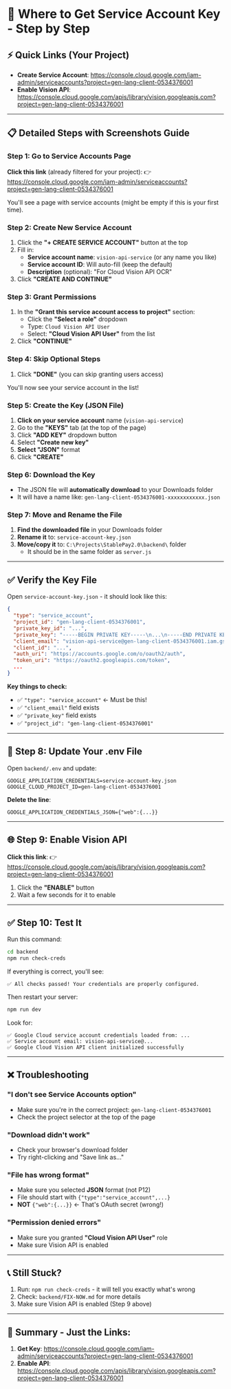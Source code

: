 # 🔑 Where to Get Service Account Key - Step by Step

## ⚡ Quick Links (Your Project)

- **Create Service Account**: https://console.cloud.google.com/iam-admin/serviceaccounts?project=gen-lang-client-0534376001
- **Enable Vision API**: https://console.cloud.google.com/apis/library/vision.googleapis.com?project=gen-lang-client-0534376001

---

## 📋 Detailed Steps with Screenshots Guide

### Step 1: Go to Service Accounts Page

**Click this link** (already filtered for your project):
👉 https://console.cloud.google.com/iam-admin/serviceaccounts?project=gen-lang-client-0534376001

You'll see a page with service accounts (might be empty if this is your first time).

### Step 2: Create New Service Account

1. Click the **"+ CREATE SERVICE ACCOUNT"** button at the top
2. Fill in:
   - **Service account name**: `vision-api-service` (or any name you like)
   - **Service account ID**: Will auto-fill (keep the default)
   - **Description** (optional): "For Cloud Vision API OCR"
3. Click **"CREATE AND CONTINUE"**

### Step 3: Grant Permissions

1. In the **"Grant this service account access to project"** section:
   - Click the **"Select a role"** dropdown
   - Type: `Cloud Vision API User`
   - Select: **"Cloud Vision API User"** from the list
2. Click **"CONTINUE"**

### Step 4: Skip Optional Steps

1. Click **"DONE"** (you can skip granting users access)

You'll now see your service account in the list!

### Step 5: Create the Key (JSON File)

1. **Click on your service account** name (`vision-api-service`)
2. Go to the **"KEYS"** tab (at the top of the page)
3. Click **"ADD KEY"** dropdown button
4. Select **"Create new key"**
5. **Select "JSON"** format
6. Click **"CREATE"**

### Step 6: Download the Key

- The JSON file will **automatically download** to your Downloads folder
- It will have a name like: `gen-lang-client-0534376001-xxxxxxxxxxxx.json`

### Step 7: Move and Rename the File

1. **Find the downloaded file** in your Downloads folder
2. **Rename it** to: `service-account-key.json`
3. **Move/copy it** to: `C:\Projects\StablePay2.0\backend\` folder
   - It should be in the same folder as `server.js`

---

## ✅ Verify the Key File

Open `service-account-key.json` - it should look like this:

```json
{
  "type": "service_account",
  "project_id": "gen-lang-client-0534376001",
  "private_key_id": "...",
  "private_key": "-----BEGIN PRIVATE KEY-----\n...\n-----END PRIVATE KEY-----\n",
  "client_email": "vision-api-service@gen-lang-client-0534376001.iam.gserviceaccount.com",
  "client_id": "...",
  "auth_uri": "https://accounts.google.com/o/oauth2/auth",
  "token_uri": "https://oauth2.googleapis.com/token",
  ...
}
```

**Key things to check:**
- ✅ `"type": "service_account"` ← Must be this!
- ✅ `"client_email"` field exists
- ✅ `"private_key"` field exists
- ✅ `"project_id": "gen-lang-client-0534376001"`

---

## 🔧 Step 8: Update Your .env File

Open `backend/.env` and update:

```env
GOOGLE_APPLICATION_CREDENTIALS=service-account-key.json
GOOGLE_CLOUD_PROJECT_ID=gen-lang-client-0534376001
```

**Delete the line**:
```env
GOOGLE_APPLICATION_CREDENTIALS_JSON={"web":{...}}
```

---

## 🌐 Step 9: Enable Vision API

**Click this link**:
👉 https://console.cloud.google.com/apis/library/vision.googleapis.com?project=gen-lang-client-0534376001

1. Click the **"ENABLE"** button
2. Wait a few seconds for it to enable

---

## ✅ Step 10: Test It

Run this command:
```bash
cd backend
npm run check-creds
```

If everything is correct, you'll see:
```
✅ All checks passed! Your credentials are properly configured.
```

Then restart your server:
```bash
npm run dev
```

Look for:
```
✅ Google Cloud service account credentials loaded from: ...
✅ Service account email: vision-api-service@...
✅ Google Cloud Vision API client initialized successfully
```

---

## ❌ Troubleshooting

### "I don't see Service Accounts option"
- Make sure you're in the correct project: `gen-lang-client-0534376001`
- Check the project selector at the top of the page

### "Download didn't work"
- Check your browser's download folder
- Try right-clicking and "Save link as..."

### "File has wrong format"
- Make sure you selected **JSON** format (not P12)
- File should start with `{"type":"service_account",...}`
- **NOT** `{"web":{...}}` ← That's OAuth secret (wrong!)

### "Permission denied errors"
- Make sure you granted **"Cloud Vision API User"** role
- Make sure Vision API is enabled

---

## 📞 Still Stuck?

1. Run: `npm run check-creds` - it will tell you exactly what's wrong
2. Check: `backend/FIX-NOW.md` for more details
3. Make sure Vision API is enabled (Step 9 above)

---

## 🎯 Summary - Just the Links:

1. **Get Key**: https://console.cloud.google.com/iam-admin/serviceaccounts?project=gen-lang-client-0534376001
2. **Enable API**: https://console.cloud.google.com/apis/library/vision.googleapis.com?project=gen-lang-client-0534376001

